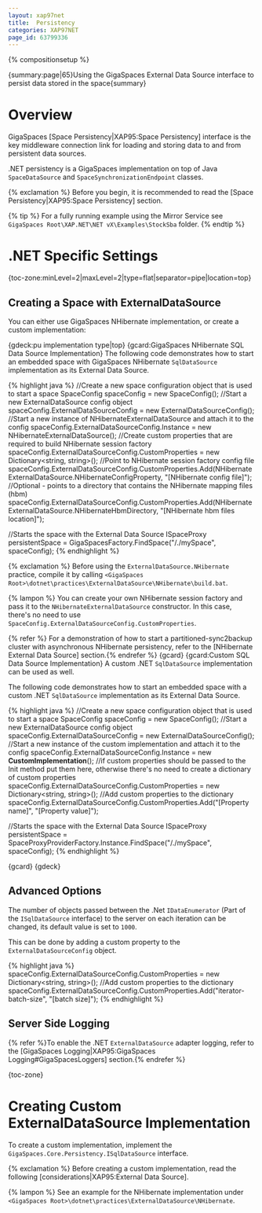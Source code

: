```yaml
---
layout: xap97net
title:  Persistency
categories: XAP97NET
page_id: 63799336
---
```


{% compositionsetup %}

{summary:page|65}Using the GigaSpaces External Data Source interface to persist data stored in the space{summary}

# Overview

GigaSpaces [Space Persistency|XAP95:Space Persistency] interface is the key middleware connection link for loading and storing data to and from persistent data sources.

.NET persistency is a GigaSpaces implementation on top of Java `SpaceDataSource` and `SpaceSynchronizationEndpoint` classes.

{% exclamation %} Before you begin, it is recommended to read the [Space Persistency|XAP95:Space Persistency] section.


{% tip %}
For a fully running example using the Mirror Service see `GigaSpaces Root\XAP.NET\NET vX\Examples\StockSba` folder.
{% endtip %}


# .NET Specific Settings

{toc-zone:minLevel=2|maxLevel=2|type=flat|separator=pipe|location=top}

## Creating a Space with ExternalDataSource

You can either use GigaSpaces NHibernate implementation, or create a custom implementation:

{gdeck:pu implementation type|top}
{gcard:GigaSpaces NHibernate SQL Data Source Implementation}
The following code demonstrates how to start an embedded space with GigaSpaces NHibernate `SqlDataSource` implementation as its External Data Source.


{% highlight java %}
//Create a new space configuration object that is used to start a space
SpaceConfig spaceConfig = new SpaceConfig();
//Start a new ExternalDataSource config object
spaceConfig.ExternalDataSourceConfig = new ExternalDataSourceConfig();
//Start a new instance of NHibernateExternalDataSource and attach it to the config
spaceConfig.ExternalDataSourceConfig.Instance = new NHibernateExternalDataSource();
//Create custom properties that are required to build NHibernate session factory
spaceConfig.ExternalDataSourceConfig.CustomProperties = new Dictionary<string, string>();
//Point to NHibernate session factory config file
spaceConfig.ExternalDataSourceConfig.CustomProperties.Add(NHibernateExternalDataSource.NHibernateConfigProperty,
"[NHibernate config file]");
//Optional - points to a directory that contains the NHibernate mapping files (hbm)
spaceConfig.ExternalDataSourceConfig.CustomProperties.Add(NHibernateExternalDataSource.NHibernateHbmDirectory,
 "[NHibernate hbm files location]");

//Starts the space with the External Data Source
ISpaceProxy persistentSpace = GigaSpacesFactory.FindSpace("/./mySpace", spaceConfig);
{% endhighlight %}


{% exclamation %} Before using the `ExternalDataSource.NHibernate` practice, compile it by calling `<GigaSpaces Root>\dotnet\practices\ExternalDataSource\NHibernate\build.bat`.

{% lampon %} You can create your own NHibernate session factory and pass it to the `NHibernateExternalDataSource` constructor. In this case, there's no need to use `SpaceConfig.ExternalDataSourceConfig.CustomProperties`.

{% refer %} For a demonstration of how to start a partitioned-sync2backup cluster with asynchronous NHibernate persistency, refer to the [NHibernate External Data Source] section.{% endrefer %}
{gcard}
{gcard:Custom SQL Data Source Implementation}
A custom .NET `SqlDataSource` implementation can be used as well.

The following code demonstrates how to start an embedded space with a custom .NET `SqlDataSource` implementation as its External Data Source.


{% highlight java %}
//Create a new space configuration object that is used to start a space
SpaceConfig spaceConfig = new SpaceConfig();
//Start a new ExternalDataSource config object
spaceConfig.ExternalDataSourceConfig = new ExternalDataSourceConfig();
//Start a new instance of the custom implementation and attach it to the config
spaceConfig.ExternalDataSourceConfig.Instance = new **CustomImplementation**();
//if custom properties should be passed to the Init method put them here, otherwise there's no need to create a dictionary of custom properties
spaceConfig.ExternalDataSourceConfig.CustomProperties = new Dictionary<string, string>();
//Add custom properties to the dictionary
spaceConfig.ExternalDataSourceConfig.CustomProperties.Add("[Property name]", "[Property value]");

//Starts the space with the External Data Source
ISpaceProxy persistentSpace = SpaceProxyProviderFactory.Instance.FindSpace("/./mySpace", spaceConfig);
{% endhighlight %}


{gcard}
{gdeck}

## Advanced Options

The number of objects passed between the .Net `IDataEnumerator` (Part of the `ISqlDataSource` interface) to the server on each iteration can be changed, its default value is set to `1000`.

This can be done by adding a custom property to the `ExternalDataSourceConfig` object.


{% highlight java %}
spaceConfig.ExternalDataSourceConfig.CustomProperties = new Dictionary<string, string>();
//Add custom properties to the dictionary
spaceConfig.ExternalDataSourceConfig.CustomProperties.Add("iterator-batch-size", "[batch size]");
{% endhighlight %}


## Server Side Logging

{% refer %}To enable the .NET `ExternalDataSource` adapter logging, refer to the [GigaSpaces Logging|XAP95:GigaSpaces Logging#GigaSpacesLoggers] section.{% endrefer %}

{toc-zone}

# Creating Custom ExternalDataSource Implementation

To create a custom implementation, implement the `GigaSpaces.Core.Persistency.ISqlDataSource` interface.

{% exclamation %} Before creating a custom implementation, read the following [considerations|XAP95:External Data Source].

{% lampon %} See an example for the NHibernate implementation under `<GigaSpaces Root>\dotnet\practices\ExternalDataSource\NHibernate`.
